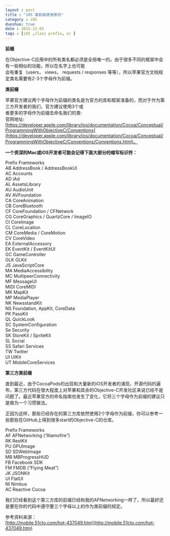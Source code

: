 ```yaml
---
layout : post
title : "iOS 类前缀使用原则"
category : iOS
duoshuo: true
date : 2015-12-03
tags : [iOS ,class prefix, oc ]
---
```


**前缀**   

在Objective-C应用中的所有类名都必须是全局唯一的。由于很多不同的框架中会有一些相似的功能，所以在名字上也可能   
会有重复（users， views， requests / responses 等等），所以苹果官方文档规定类名需要有2-3个字母作为前缀。

**类前缀**   

苹果官方建议两个字母作为前缀的类名是为官方的库和框架准备的，而对于作为第三方开发者的我们，官方建议使用3个或   
者更多的字母作为前缀去命名我们的类:     
官网地址:
[https://developer.apple.com/library/ios/documentation/Cocoa/Conceptual/ProgrammingWithObjectiveC/Conventions](https://developer.apple.com/library/ios/documentation/Cocoa/Conceptual/ProgrammingWithObjectiveC/Conventions/Conventions.html)。      

**一个资深的Mac或iOS开发者可能会记得下面大部分的缩写标识符：**   

Prefix	Frameworks    
AB	AddressBook / AddressBookUI   
AC	Accounts   
AD	iAd   
AL	AssetsLibrary   
AU	AudioUnit   
AV	AVFoundation   
CA	CoreAnimation   
CB	CoreBluetooth   
CF	CoreFoundation / CFNetwork   
CG	CoreGraphics / QuartzCore / ImageIO   
CI	CoreImage   
CL	CoreLocation   
CM	CoreMedia / CoreMotion   
CV	CoreVideo   
EA	ExternalAccessory   
EK	EventKit / EventKitUI   
GC	GameController   
GLK	GLKit   
JS	JavaScriptCore   
MA	MediaAccessibility   
MC	MultipeerConnectivity   
MF	MessageUI   
MIDI	CoreMIDI   
MK	MapKit   
MP	MediaPlayer   
NK	NewsstandKit   
NS	Foundation, AppKit, CoreData   
PK	PassKit   
QL	QuickLook   
SC	SystemConfiguration   
Se	Security   
SK	StoreKit / SpriteKit   
SL	Social   
SS	Safari Services   
TW	Twitter    
UI	UIKit   
UT	MobileCoreServices       

**第三方类前缀**   

直到最近，由于CocoaPods的出现和大量新的iOS开发者的涌现，开源代码的遍布，第三方代码在很大程度上对苹果和其余的Objective-C开发社区来说已经不是问题了。最近苹果官方的命名指南也发生了变化，它将三个字母作为前缀的建议只是做为一个习惯做法。   

正因为这样，那些已经存在的第三方库依然使用2个字母作为前缀，你可以参考一些那些在GitHub上得到很多start的Objective-C的仓库。   

Prefix	Frameworks   
AF	AFNetworking (“Alamofire”)   
RK	RestKit   
PU	GPUImage   
SD	SDWebImage   
MB	MBProgressHUD   
FB	Facebook SDK   
FM	FMDB (“Flying Meat”)   
JK	JSONKit   
UI	FlatUI   
NI	Nimbus   
AC	Reactive Cocoa   

我们已经看到这个第三方库的前缀已经和我的AFNetworking一样了，所以最好还是要在你的代码中遵守要三个字母以上的作为类前缀的规定。   


参考资料来源：      
[http://mobile.51cto.com/hot-437049.htm](http://mobile.51cto.com/hot-437049.htm)      
